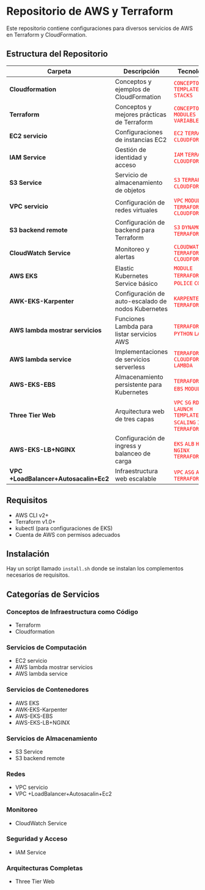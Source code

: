 # Repositorio de AWS y Terraform

Este repositorio contiene configuraciones para diversos servicios de AWS en Terraform y CloudFormation.

## Estructura del Repositorio

| Carpeta | Descripción | Tecnologías |
|---------|-------------|-------------|
| **Cloudformation** | Conceptos y ejemplos de CloudFormation | <span style="color:red">`CONCEPTO`</span> <span style="color:red">`TEMPLATES`</span> <span style="color:red">`STACKS`</span> |
| **Terraform** | Conceptos y mejores prácticas de Terraform | <span style="color:red">`CONCEPTO`</span> <span style="color:red">`MODULES`</span> <span style="color:red">`VARIABLES`</span> |
| **EC2 servicio** | Configuraciones de instancias EC2 | <span style="color:red">`EC2`</span> <span style="color:red">`TERRAFORM`</span> <span style="color:red">`CLOUDFORMATION`</span> |
| **IAM Service** | Gestión de identidad y acceso | <span style="color:red">`IAM`</span> <span style="color:red">`TERRAFORM`</span> <span style="color:red">`CLOUDFORMATION`</span> |
| **S3 Service** | Servicio de almacenamiento de objetos | <span style="color:red">`S3`</span> <span style="color:red">`TERRAFORM`</span> <span style="color:red">`CLOUDFORMATION`</span> |
| **VPC servicio** | Configuración de redes virtuales | <span style="color:red">`VPC`</span> <span style="color:red">`MODULE`</span> <span style="color:red">`TERRAFORM`</span> <span style="color:red">`CLOUDFORMATION`</span> |
| **S3 backend remote** | Configuración de backend para Terraform | <span style="color:red">`S3`</span> <span style="color:red">`DYNAMODB`</span> <span style="color:red">`TERRAFORM`</span> |
| **CloudWatch Service** | Monitoreo y alertas | <span style="color:red">`CLOUDWATCH`</span> <span style="color:red">`TERRAFORM`</span> <span style="color:red">`CLOUDFORMATION`</span> |
| **AWS EKS** | Elastic Kubernetes Service básico | <span style="color:red">`MODULE`</span> <span style="color:red">`TERRAFORM`</span> <span style="color:red">`VPC`</span> <span style="color:red">`POLICE`</span> <span style="color:red">`CODE`</span> |
| **AWK-EKS-Karpenter** | Configuración de auto-escalado de nodos Kubernetes | <span style="color:red">`KARPENTER`</span> <span style="color:red">`HELM`</span> <span style="color:red">`TERRAFORM`</span> |
| **AWS lambda mostrar servicios** | Funciones Lambda para listar servicios AWS | <span style="color:red">`TERRAFORM`</span> <span style="color:red">`PYTHON`</span> <span style="color:red">`LAMBDA`</span> |
| **AWS lambda service** | Implementaciones de servicios serverless | <span style="color:red">`TERRAFORM`</span> <span style="color:red">`CLOUDFORMATION`</span> <span style="color:red">`LAMBDA`</span> |
| **AWS-EKS-EBS** | Almacenamiento persistente para Kubernetes | <span style="color:red">`TERRAFORM`</span> <span style="color:red">`EKS`</span> <span style="color:red">`EBS`</span> <span style="color:red">`MODULE`</span> |
| **Three Tier Web** | Arquitectura web de tres capas | <span style="color:red">`VPC`</span> <span style="color:red">`SG`</span> <span style="color:red">`RDB`</span> <span style="color:red">`LB`</span> <span style="color:red">`LAUNCH TEMPLATE`</span> <span style="color:red">`SCALING`</span> <span style="color:red">`IAM`</span> <span style="color:red">`TERRAFORM`</span> |
| **AWS-EKS-LB+NGINX** | Configuración de ingress y balanceo de carga | <span style="color:red">`EKS`</span> <span style="color:red">`ALB`</span> <span style="color:red">`HELM`</span> <span style="color:red">`NGINX`</span> <span style="color:red">`TERRAFORM`</span> |
| **VPC +LoadBalancer+Autosacalin+Ec2** | Infraestructura web escalable | <span style="color:red">`VPC`</span> <span style="color:red">`ASG`</span> <span style="color:red">`ALB`</span> <span style="color:red">`EC2`</span> <span style="color:red">`TERRAFORM`</span> |

## Requisitos

- AWS CLI v2+
- Terraform v1.0+
- kubectl (para configuraciones de EKS)
- Cuenta de AWS con permisos adecuados

## Instalación

Hay un script llamado `install.sh` donde se instalan los complementos necesarios de requisitos.

## Categorías de Servicios

### Conceptos de Infraestructura como Código
- Terraform
- Cloudformation

### Servicios de Computación
- EC2 servicio
- AWS lambda mostrar servicios
- AWS lambda service

### Servicios de Contenedores
- AWS EKS
- AWK-EKS-Karpenter
- AWS-EKS-EBS
- AWS-EKS-LB+NGINX

### Servicios de Almacenamiento
- S3 Service
- S3 backend remote

### Redes
- VPC servicio
- VPC +LoadBalancer+Autosacalin+Ec2

### Monitoreo
- CloudWatch Service

### Seguridad y Acceso
- IAM Service

### Arquitecturas Completas
- Three Tier Web
